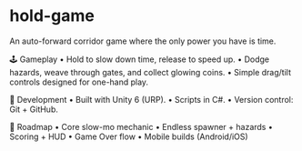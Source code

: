 # hold-game
An auto-forward corridor game where the only power you have is time.

🕹 Gameplay
	•	Hold to slow down time, release to speed up.
	•	Dodge hazards, weave through gates, and collect glowing coins.
	•	Simple drag/tilt controls designed for one-hand play.

🚀 Development
	•	Built with Unity 6 (URP).
	•	Scripts in C#.
	•	Version control: Git + GitHub.

🎯 Roadmap
	•	Core slow-mo mechanic
	•	Endless spawner + hazards
	•	Scoring + HUD
	•	Game Over flow
	•	Mobile builds (Android/iOS)
